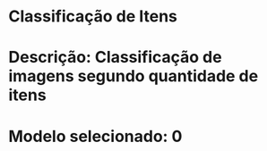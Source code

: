 # Classificação de Itens
# Descrição: Classificação de imagens segundo quantidade de itens
# Modelo selecionado: 0
